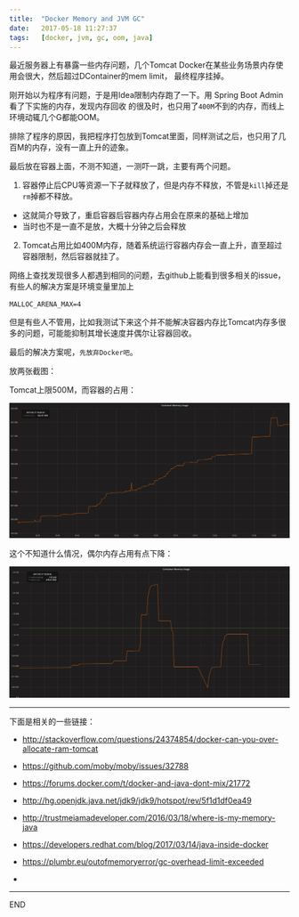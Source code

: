 ```yaml
---
title:  "Docker Memory and JVM GC"
date:   2017-05-18 11:27:37
tags:   [docker, jvm, gc, oom, java]
---
```

最近服务器上有暴露一些内存问题，几个Tomcat Docker在某些业务场景内存使用会很大，然后超过DContainer的mem limit，
最终程序挂掉。

刚开始以为程序有问题，于是用Idea限制内存跑了一下。用 Spring Boot Admin 看了下实施的内存，发现内存回收
的很及时，也只用了`400M`不到的内存，而线上环境动辄几个G都能OOM。

排除了程序的原因，我把程序打包放到Tomcat里面，同样测试之后，也只用了几百M的内存，没有一直上升的迹象。

最后放在容器上面，不测不知道，一测吓一跳，主要有两个问题。

1. 容器停止后CPU等资源一下子就释放了，但是内存不释放，不管是`kill`掉还是`rm`掉都不释放。
 - 这就简介导致了，重启容器后容器内存占用会在原来的基础上增加
 - 当时也不是一直不是放，大概十分钟之后会释放
2. Tomcat占用比如400M内存，随着系统运行容器内存会一直上升，直至超过容器限制，然后容器就挂了。

网络上查找发现很多人都遇到相同的问题，去github上能看到很多相关的issue，有些人的解决方案是环境变量里加上
```
MALLOC_ARENA_MAX=4
```
但是有些人不管用，比如我测试下来这个并不能解决容器内存比Tomcat内存多很多的问题，可能能抑制其增长速度并偶尔让容器回收。

最后的解决方案呢，`先放弃Docker吧`。

放两张截图：

Tomcat上限500M，而容器的占用：

![](./resources/jvm-gc-and-docker-memery/mem1.png)

这个不知道什么情况，偶尔内存占用有点下降：

![](./resources/jvm-gc-and-docker-memery/mem2.png)

----

下面是相关的一些链接：

- http://stackoverflow.com/questions/24374854/docker-can-you-over-allocate-ram-tomcat
- https://github.com/moby/moby/issues/32788
- https://forums.docker.com/t/docker-and-java-dont-mix/21772
- http://hg.openjdk.java.net/jdk9/jdk9/hotspot/rev/5f1d1df0ea49


- http://trustmeiamadeveloper.com/2016/03/18/where-is-my-memory-java
- https://developers.redhat.com/blog/2017/03/14/java-inside-docker
- https://plumbr.eu/outofmemoryerror/gc-overhead-limit-exceeded
-

---
END
